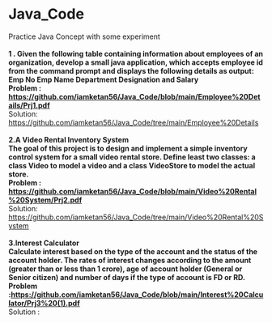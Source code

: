 # Java_Code
 Practice Java Concept with some experiment<br><br>
<b>1 . Given the following table containing information about employees of an organization, develop
a small java application, which accepts employee id from the command prompt and displays
the following details as output:
Emp No Emp Name Department Designation and Salary</b><br>
<b>Problem : https://github.com/iamketan56/Java_Code/blob/main/Employee%20Details/Prj1.pdf</b>
<br>
Solution:<br>
https://github.com/iamketan56/Java_Code/tree/main/Employee%20Details
<br><br>
<b>2.A Video Rental Inventory System<br>
The goal of this project is to design and implement a simple inventory control system for a small video
rental store. Define least two classes: a class Video to model a video and a class VideoStore to model the
actual store. </b>
<br>
<b>Problem : https://github.com/iamketan56/Java_Code/blob/main/Video%20Rental%20System/Prj2.pdf</b>
<br>
Solution:<br>
https://github.com/iamketan56/Java_Code/tree/main/Video%20Rental%20System
<br><br>
<b>3.Interest Calculator<br>
Calculate interest based on the type of the account and the status of the account holder. The rates of
interest changes according to the amount (greater than or less than 1 crore), age of account holder
(General or Senior citizen) and number of days if the type of account is FD or RD.</b><br>
<b>Problem :https://github.com/iamketan56/Java_Code/blob/main/Interest%20Calculator/Prj3%20(1).pdf </b><br>
Solution : <br>

